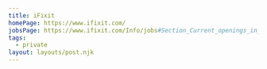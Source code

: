 ```yaml
---
title: iFixit
homePage: https://www.ifixit.com/
jobsPage: https://www.ifixit.com/Info/jobs#Section_Current_openings_in_San_Luis_Obispo
tags:
  - private
layout: layouts/post.njk
---
```

